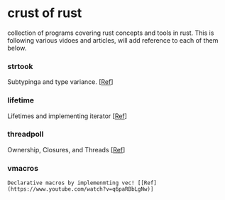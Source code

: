 # crust of rust
collection of programs covering rust concepts and tools in rust. This is following various vidoes and articles, will add reference to each of them below.


### strtook
  
  Subtypinga and type variance. [[Ref](https://www.youtube.com/watch?v=iVYWDIW71jk&t=606s)]
  
### lifetime

  Lifetimes and implementing iterator [[Ref](https://www.youtube.com/watch?v=MSi3E5Z8oRw)]
  
### threadpoll 
   Ownership, Closures, and Threads [[Ref](https://www.youtube.com/watch?v=2mwwYbBRJSo)]

### vmacros
    Declarative macros by implemenmting vec! [[Ref](https://www.youtube.com/watch?v=q6paRBbLgNw)]

